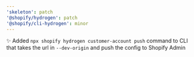 ```yaml
---
'skeleton': patch
'@shopify/hydrogen': patch
'@shopify/cli-hydrogen': minor
---
```


✨ Added `npx shopify hydrogen customer-account push` command to CLI that takes the url in `--dev-origin` and push the config to Shopify Admin
